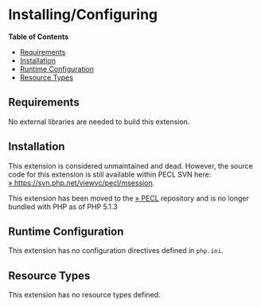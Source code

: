 Installing/Configuring
======================

**Table of Contents**

-   [Requirements](/msession/setup.html#Requirements)
-   [Installation](/msession/setup.html#Installation)
-   [Runtime
    Configuration](/msession/setup.html#Runtime%20Configuration)
-   [Resource Types](/msession/setup.html#Resource%20Types)

Requirements
------------

No external libraries are needed to build this extension.

Installation
------------

This extension is considered unmaintained and dead. However, the source
code for this extension is still available within PECL SVN here:
<a href="https://svn.php.net/viewvc/pecl/msession" class="link external">» https://svn.php.net/viewvc/pecl/msession</a>.

This extension has been moved to the
<a href="https://pecl.php.net/" class="link external">» PECL</a>
repository and is no longer bundled with PHP as of PHP 5.1.3

Runtime Configuration
---------------------

This extension has no configuration directives defined in `php.ini`.

Resource Types
--------------

This extension has no resource types defined.
